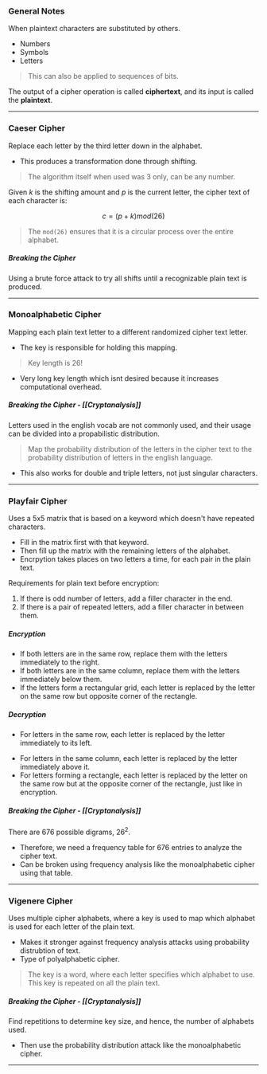 
### General Notes

When plaintext characters are substituted by others.
* Numbers
* Symbols
* Letters

> This can also be applied to sequences of bits.

The output of a cipher operation is called **ciphertext**, and its input is called the **plaintext**.

---

### Caeser Cipher

Replace each letter by the third letter down in the alphabet.
* This produces a transformation done through shifting.

> The algorithm itself when used was 3 only, can be any number.

Given $k$ is the shifting amount and $p$ is the current letter, the cipher text of each character is:

$$ c = (p+k)mod(26) $$

> The `mod(26)` ensures that it is a circular process over the entire alphabet.

##### Breaking the Cipher

Using a brute force attack to try all shifts until a recognizable plain text is produced.

---

### Monoalphabetic Cipher

Mapping each plain text letter to a different randomized cipher text letter.
* The key is responsible for holding this mapping.

> Key length is $26!$
* Very long key length which isnt desired because it increases computational overhead.

##### Breaking the Cipher - [[Cryptanalysis]]

Letters used in the english vocab are not commonly used, and their usage can be divided into a propabilistic distribution.

> Map the probability distribution of the letters in the cipher text to the probability distribution of letters in the english language.
* This also works for double and triple letters, not just singular characters.

---

### Playfair Cipher

Uses a 5x5 matrix that is based on a keyword which doesn't have repeated characters.
* Fill in the matrix first with that keyword.
* Then fill up the matrix with the remaining letters of the alphabet.
* Encrpytion takes places on two letters a time, for each pair in the plain text.

Requirements for plain text before encryption:
1. If there is odd number of letters, add a filler character in the end.
2. If there is a pair of repeated letters, add a filler character in between them.

##### Encryption

* If both letters are in the same row, replace them with the letters immediately to the right.
* If both letters are in the same column, replace them with the letters immediately below them.
* If the letters form a rectangular grid, each letter is replaced by the letter on the same row but opposite corner of the rectangle.

##### Decryption

* For letters in the same row, each letter is replaced by the letter immediately to its left.
- For letters in the same column, each letter is replaced by the letter immediately above it.
- For letters forming a rectangle, each letter is replaced by the letter on the same row but at the opposite corner of the rectangle, just like in encryption.

##### Breaking the Cipher - [[Cryptanalysis]]

There are 676 possible digrams, $26^2$.
* Therefore, we need a frequency table for 676 entries to analyze the cipher text.
* Can be broken using frequency analysis like the monoalphabetic cipher using that table.

---

### Vigenere Cipher

Uses multiple cipher alphabets, where a key is used to map which alphabet is used for each letter of the plain text.
* Makes it stronger against frequency analysis attacks using probability distrubtion of text.
* Type of polyalphabetic cipher.

> The key is a word, where each letter specifies which alphabet to use. This key is repeated on all the plain text.

##### Breaking the Cipher - [[Cryptanalysis]]

Find repetitions to determine key size, and hence, the number of alphabets used.
* Then use the probability distribution attack like the monoalphabetic cipher.

---

